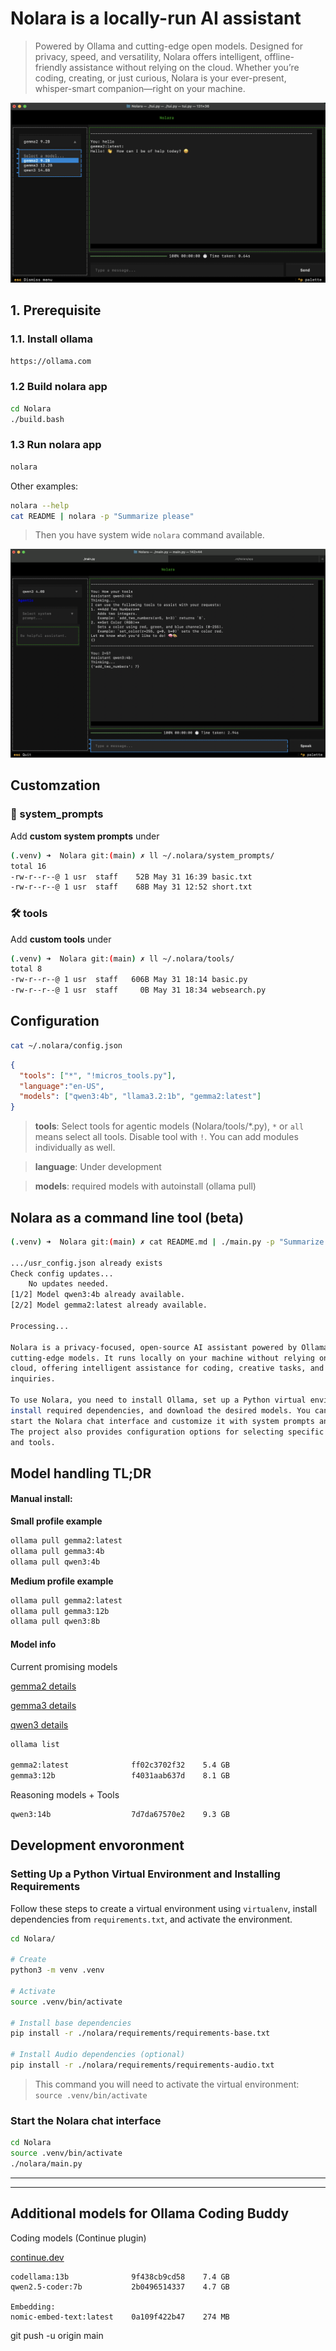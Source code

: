 # Nolara is a locally-run AI assistant

> Powered by Ollama and cutting-edge open models. Designed for privacy, speed, and versatility, Nolara offers intelligent, offline-friendly assistance without relying on the cloud. Whether you’re coding, creating, or just curious, Nolara is your ever-present, whisper-smart companion—right on your machine.

![NolaraTUI](./media/NolaraTUI.png?raw=true)

## 1. Prerequisite

### 1.1. Install ollama

```bash
https://ollama.com
```

### 1.2 Build nolara app

```bash
cd Nolara
./build.bash
```

### 1.3 Run nolara app

```bash
nolara
```

Other examples:

```bash
nolara --help
cat README | nolara -p "Summarize please"
```

> Then you have system wide `nolara` command available.

![NolaraTUI2](./media/NolaraTUI2.png?raw=true)

## Customzation

### 💬 system_prompts

Add **custom system prompts** under

```bash
(.venv) ➜  Nolara git:(main) ✗ ll ~/.nolara/system_prompts/
total 16
-rw-r--r--@ 1 usr  staff    52B May 31 16:39 basic.txt
-rw-r--r--@ 1 usr  staff    68B May 31 12:52 short.txt
```

### 🛠️ tools

Add **custom tools** under

```bash
(.venv) ➜  Nolara git:(main) ✗ ll ~/.nolara/tools/
total 8
-rw-r--r--@ 1 usr  staff   606B May 31 18:14 basic.py
-rw-r--r--@ 1 usr  staff     0B May 31 18:34 websearch.py
```

## Configuration

```bash
cat ~/.nolara/config.json
```

```json
{
  "tools": ["*", "!micros_tools.py"],
  "language":"en-US",
  "models": ["qwen3:4b", "llama3.2:1b", "gemma2:latest"]
}
```

> **tools**: Select tools for agentic models (Nolara/tools/*.py), `*` or `all` means select all tools. Disable tool with `!`. You can add modules individually as well.

> **language**: Under development

> **models**: required models with autoinstall (ollama pull)

## Nolara as a command line tool (beta)

```bash
(.venv) ➜  Nolara git:(main) ✗ cat README.md | ./main.py -p "Summarize the content in few sentences"

.../usr_config.json already exists
Check config updates...
	No updates needed.
[1/2] Model qwen3:4b already available.
[2/2] Model gemma2:latest already available.

Processing...

Nolara is a privacy-focused, open-source AI assistant powered by Ollama and
cutting-edge models. It runs locally on your machine without relying on the
cloud, offering intelligent assistance for coding, creative tasks, and general
inquiries.

To use Nolara, you need to install Ollama, set up a Python virtual environment,
install required dependencies, and download the desired models. You can then
start the Nolara chat interface and customize it with system prompts and tools.
The project also provides configuration options for selecting specific models
and tools.
```


## Model handling TL;DR

#### Manual install:

**Small profile example**

```bash
ollama pull gemma2:latest
ollama pull gemma3:4b
ollama pull qwen3:4b
```

**Medium profile example**

```bash
ollama pull gemma2:latest
ollama pull gemma3:12b
ollama pull qwen3:8b
```


#### Model info

Current promising models

[gemma2 details](https://ollama.com/library/gemma2)

[gemma3 details](https://ollama.com/library/gemma3)

[qwen3 details](https://ollama.com/library/qwen3)

```bash
ollama list

gemma2:latest              ff02c3702f32    5.4 GB
gemma3:12b                 f4031aab637d    8.1 GB
```

Reasoning models + Tools

```bash
qwen3:14b                  7d7da67570e2    9.3 GB
```


## Development envoronment 

### Setting Up a Python Virtual Environment and Installing Requirements

Follow these steps to create a virtual environment using `virtualenv`, install dependencies from `requirements.txt`, and activate the environment.

```bash
cd Nolara/

# Create
python3 -m venv .venv

# Activate
source .venv/bin/activate

# Install base dependencies
pip install -r ./nolara/requirements/requirements-base.txt

# Install Audio dependencies (optional)
pip install -r ./nolara/requirements/requirements-audio.txt
```


> This command you will need to activate the virtual environment: `source .venv/bin/activate`


### Start the Nolara chat interface

```bash
cd Nolara
source .venv/bin/activate
./nolara/main.py
```

---------------------------------------------------------------
---------------------------------------------------------------

## Additional models for Ollama Coding Buddy

Coding models (Continue plugin)

[continue.dev](https://docs.continue.dev/customize/model-providers/ollama/)

```
codellama:13b              9f438cb9cd58    7.4 GB
qwen2.5-coder:7b           2b0496514337    4.7 GB

Embedding:
nomic-embed-text:latest    0a109f422b47    274 MB
```

git push -u origin main

